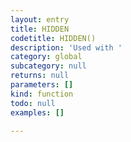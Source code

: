 ```yaml
---
layout: entry
title: HIDDEN
codetitle: HIDDEN()
description: 'Used with '
category: global
subcategory: null
returns: null
parameters: []
kind: function
todo: null
examples: []

---
```

